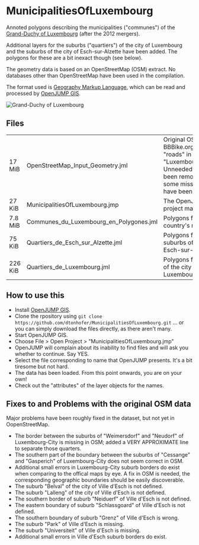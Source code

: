 MunicipalitiesOfLuxembourg
==========================

Annoted polygons describing the municipalities ("communes") of the
[Grand-Duchy of Luxembourg](http://en.wikipedia.org/wiki/Luxembourg) (after the 2012 mergers).

Additional layers for the suburbs ("quartiers") of the city of Luxembourg and the suburbs of the city of Esch-sur-Alzette have been added. 
The polygons for these are a bit inexact though (see below).

The geometry data is based on an OpenStreetMap (OSM) extract. No databases other than
OpenStreetMap have been used in the compilation.
 
The format used is [Geography Markup Language](http://en.wikipedia.org/wiki/Geography_Markup_Language), 
which can be read and processed by [OpenJUMP GIS](http://www.openjump.org/).

![Grand-Duchy of Luxembourg](https://raw.github.com/dtonhofer/MunicipalitiesOfLuxembourg/master/Municipalities_Screenshot.png "Grand-Duchy of Luxembourg")

Files
-----

<table>

<tr>
<td>17 MiB</td>
<td>OpenStreetMap_Input_Geometry.jml</td>
<td>Original OSM data from BBBike.org (The "roads" in "Luxembourg.osm.gz"). Unneeded lines have been removed and some missing lines have been added</td>
</tr>

<tr>
<td>27 KiB</td>
<td>MunicipalitiesOfLuxembourg.jmp</td>
<td>The OpenJUMP GIS project master file</td>
</tr>

<tr>
<td>7.8 MiB</td>
<td>Communes_du_Luxembourg_en_Polygones.jml</td>
<td>Polygons for the country's municipalities</td>
</tr>

<tr>
<td>75 KiB</td>
<td>Quartiers_de_Esch_sur_Alzette.jml</td>
<td>Polygons for the suburbs of the city of Esch-sur-Alzette</td>
</tr>

<tr>
<td>226 KiB</td>
<td>Quartiers_de_Luxembourg.jml</td>
<td>Polygons for suburbs of the city of Luxembourg</td>
</tr>

</table>

How to use this
---------------

   * Install [OpenJUMP GIS](http://www.openjump.org/).
   * Clone the rpository using `git clone https://github.com/dtonhofer/MunicipalitiesOfLuxembourg.git` ... or you can 
     simply download the files directly, as there aren't many.
   * Start OpenJUMP GIS.
   * Choose File > Open Project > "MunicipalitiesOfLuxembourg.jmp"
   * OpenJUMP will complain about its inability to find files and will ask you whether to continue. Say YES.
   * Select the file corresponding to name that OpenJUMP presents. It's a bit tiresome but not hard.
   * The data has been loaded. From this point onwards, you are on your own!
   * Check out the "attributes" of the layer objects for the names.
   
Fixes to and Problems with the original OSM data
------------------------------------------------

Major problems have been roughly fixed in the dataset, but not yet in OopenStreetMap.
 
   * The border between the suburbs of "Weimersdorf" and "Neudorf" of Luxembourg-City is missing in OSM; added
     a VERY APPROXIMATE line to separate those quarters. 
   * The southern part of the boundary between the suburbs of "Cessange" and "Gasperich" of Luxembourg-City 
     does not seem correct in OSM.
   * Additional small errors in Luxembourg-City suburb borders do exist when comparing to the offical maps by eye. 
     A fix in OSM is needed, the corresponding geographic boundaries should be easily discoverable.
   * The suburb "Belval" of the city of Ville d'Esch is not defined.
   * The suburb "Lalleng" of the city of Ville d'Esch is not defined.
   * The southern border of suburb "Neiduerf" of Ville d'Esch is not defined. 
   * The eastern boundary of suburb "Schlassgoard" of Ville d'Esch is not defined. 
   * The southern boundary of suburb "Grenz" of Ville d'Esch is wrong.
   * The suburb "Park" of Ville d'Esch is missing.
   * The suburb "Universiteit" of Ville d'Esch is missing.
   * Additional small errors in Ville d'Esch suburb borders do exist.
